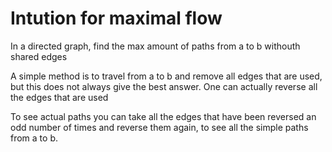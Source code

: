 # Intution for maximal flow #

In a directed graph, find the max amount of 
paths from a to b withouth shared edges

A simple method is to travel from a to b and remove all edges that are used, but this does not always give the best answer. One can
actually reverse all the edges that are used

To see actual paths you can take all the edges that have been 
reversed an odd number of times and reverse them again, to see
all the simple paths from a to b. 